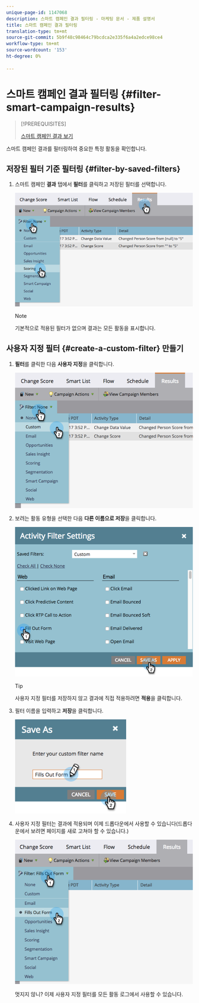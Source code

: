 ```yaml
---
unique-page-id: 1147068
description: 스마트 캠페인 결과 필터링 - 마케팅 문서 - 제품 설명서
title: 스마트 캠페인 결과 필터링
translation-type: tm+mt
source-git-commit: 5b9f48c98464c79bcdca2e335f6a4a2edce98ce4
workflow-type: tm+mt
source-wordcount: '153'
ht-degree: 0%

---
```



# 스마트 캠페인 결과 필터링 {#filter-smart-campaign-results}

>[!PREREQUISITES]
>
>[스마트 캠페인 결과 보기](/help/marketo/product-docs/core-marketo-concepts/smart-campaigns/smart-campaign-data/view-smart-campaign-results.md)

스마트 캠페인 결과를 필터링하여 중요한 특정 활동을 확인합니다.

## 저장된 필터 기준 필터링 {#filter-by-saved-filters}

1. 스마트 캠페인 **결과** 탭에서 **필터**&#x200B;를 클릭하고 저장된 필터를 선택합니다.

   ![](assets/resultsfilter-hands.png)

   >[!NOTE]
   >
   >기본적으로 적용된 필터가 없으며 결과는 모든 활동을 표시합니다.

## 사용자 지정 필터 {#create-a-custom-filter} 만들기

1. **필터**&#x200B;를 클릭한 다음 **사용자 지정**&#x200B;을 클릭합니다.

   ![](assets/filterscustom-hands.png)

1. 보려는 활동 유형을 선택한 다음 **다른 이름으로 저장**&#x200B;을 클릭합니다.

   ![](assets/activityfiltersettings-hands.png)

   >[!TIP]
   >
   >사용자 지정 필터를 저장하지 않고 결과에 직접 적용하려면 **적용**&#x200B;을 클릭합니다.

1. 필터 이름을 입력하고 **저장**&#x200B;을 클릭합니다.

   ![](assets/saveasfilter-hands.png)

1. 사용자 지정 필터는 결과에 적용되며 이제 드롭다운에서 사용할 수 있습니다(드롭다운에서 보려면 페이지를 새로 고쳐야 할 수 있습니다.)

   ![](assets/customfilter-hands.png)

   멋지지 않니? 이제 사용자 지정 필터를 모든 활동 로그에서 사용할 수 있습니다.
